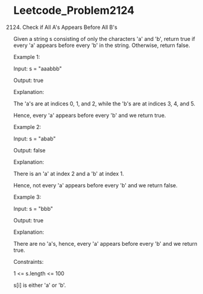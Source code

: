 # Leetcode_Problem2124




2124. Check if All A's Appears Before All B's



Given a string s consisting of only the characters 'a' and 'b', return true if every 'a' appears before every 'b' in the string. Otherwise, return false.

 

Example 1:



Input: s = "aaabbb"




Output: true




Explanation:




The 'a's are at indices 0, 1, and 2, while the 'b's are at indices 3, 4, and 5.




Hence, every 'a' appears before every 'b' and we return true.




Example 2:




Input: s = "abab"




Output: false





Explanation:





There is an 'a' at index 2 and a 'b' at index 1.





Hence, not every 'a' appears before every 'b' and we return false.





Example 3:




Input: s = "bbb"




Output: true




Explanation:





There are no 'a's, hence, every 'a' appears before every 'b' and we return true.

 




Constraints:





1 <= s.length <= 100





s[i] is either 'a' or 'b'.
